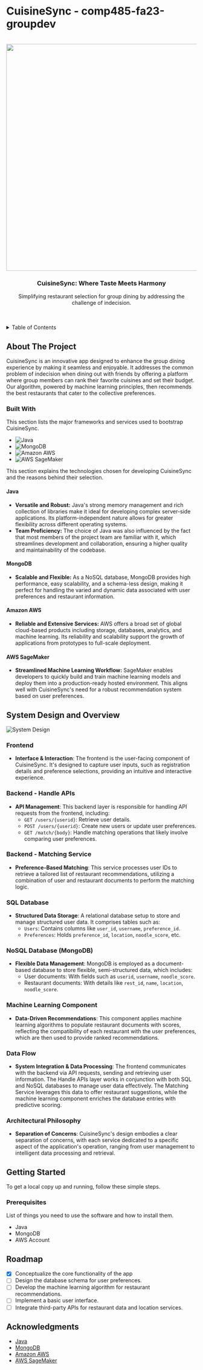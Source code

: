 <a name="readme-top"></a>

# CuisineSync - comp485-fa23-groupdev
<br />
<div align="center">
  <a href="https://github.com/[Your_Github_Username]/CuisineSync">
    <img src="https://files.oaiusercontent.com/file-0pzilhilhsSGJbG1Txj652Mp?se=2023-12-26T03%3A31%3A38Z&sp=r&sv=2021-08-06&sr=b&rscc=max-age%3D31536000%2C%20immutable&rscd=attachment%3B%20filename%3Dfc40d0a5-25dc-42ce-bcf5-8a74714c9b11.webp&sig=lMsYBwxWPt7k/iP36zHpWJenUt%2BlPnPAF2e%2Bs8bdaqM%3D" width="600" height="600">
  </a>

<h3 align="center">CuisineSync: Where Taste Meets Harmony</h3>

  <p align="center">
    Simplifying restaurant selection for group dining by addressing the challenge of indecision.
    <br />
    <br />
    <br />
  </p>
</div>

<details>
  <summary>Table of Contents</summary>
  <ol>
    <li>
      <a href="#about-the-project">About The Project</a>
      <ul>
        <li><a href="#built-with">Built With</a></li>
      </ul>
    </li>
    <li><a href="#getting-started">Getting Started</a>
      <ul>
        <li><a href="#prerequisites">Prerequisites</a></li>
      </ul>
    </li>
    <li><a href="#roadmap">Roadmap</a></li>
    <li><a href="#acknowledgments">Acknowledgments</a></li>
  </ol>
</details>

## About The Project

CuisineSync is an innovative app designed to enhance the group dining experience by making it seamless and enjoyable. It addresses the common problem of indecision when dining out with friends by offering a platform where group members can rank their favorite cuisines and set their budget. Our algorithm, powered by machine learning principles, then recommends the best restaurants that cater to the collective preferences.

### Built With

This section lists the major frameworks and services used to bootstrap CuisineSync.

* ![Java](https://img.shields.io/badge/Java-ED8B00?style=for-the-badge&logo=java&logoColor=white)
* ![MongoDB](https://img.shields.io/badge/MongoDB-4EA94B?style=for-the-badge&logo=mongodb&logoColor=white)
* ![Amazon AWS](https://img.shields.io/badge/Amazon_AWS-232F3E?style=for-the-badge&logo=amazonaws&logoColor=white)
* ![AWS SageMaker](https://img.shields.io/badge/AWS_SageMaker-FF9900?style=for-the-badge&logo=Amazon%20AWS&logoColor=white)

This section explains the technologies chosen for developing CuisineSync and the reasons behind their selection.

#### Java
* **Versatile and Robust:** Java's strong memory management and rich collection of libraries make it ideal for developing complex server-side applications. Its platform-independent nature allows for greater flexibility across different operating systems.
* **Team Proficiency:** The choice of Java was also influenced by the fact that most members of the project team are familiar with it, which streamlines development and collaboration, ensuring a higher quality and maintainability of the codebase.

#### MongoDB
* **Scalable and Flexible:** As a NoSQL database, MongoDB provides high performance, easy scalability, and a schema-less design, making it perfect for handling the varied and dynamic data associated with user preferences and restaurant information.

#### Amazon AWS
* **Reliable and Extensive Services:** AWS offers a broad set of global cloud-based products including storage, databases, analytics, and machine learning. Its reliability and scalability support the growth of applications from prototypes to full-scale deployment.

#### AWS SageMaker
* **Streamlined Machine Learning Workflow:** SageMaker enables developers to quickly build and train machine learning models and deploy them into a production-ready hosted environment. This aligns well with CuisineSync's need for a robust recommendation system based on user preferences.


## System Design and Overview
![System Design](https://github.com/wburayu/CuisineSync/assets/92478988/23c36a86-9485-460b-9f83-e631958ec838)
### Frontend
- **Interface & Interaction**: The frontend is the user-facing component of CuisineSync. It's designed to capture user inputs, such as registration details and preference selections, providing an intuitive and interactive experience.

### Backend - Handle APIs
- **API Management**: This backend layer is responsible for handling API requests from the frontend, including:
    - `GET /users/{userid}`: Retrieve user details.
    - `POST /users/{userid}`: Create new users or update user preferences.
    - `GET /match/{body}`: Handle matching operations that likely involve comparing user preferences.

### Backend - Matching Service
- **Preference-Based Matching**: This service processes user IDs to retrieve a tailored list of restaurant recommendations, utilizing a combination of user and restaurant documents to perform the matching logic.

### SQL Database
- **Structured Data Storage**: A relational database setup to store and manage structured user data. It comprises tables such as:
    - `Users`: Contains columns like `user_id`, `username`, `preference_id`.
    - `Preferences`: Holds `preference_id`, `location`, `noodle_score`, etc.

### NoSQL Database (MongoDB)
- **Flexible Data Management**: MongoDB is employed as a document-based database to store flexible, semi-structured data, which includes:
    - User documents: With fields such as `userid`, `username`, `noodle_score`.
    - Restaurant documents: With details like `rest_id`, `name`, `location`, `noodle_score`.

### Machine Learning Component
- **Data-Driven Recommendations**: This component applies machine learning algorithms to populate restaurant documents with scores, reflecting the compatibility of each restaurant with the user preferences, which are then used to provide ranked recommendations.

### Data Flow
- **System Integration & Data Processing**: The frontend communicates with the backend via API requests, sending and retrieving user information. The Handle APIs layer works in conjunction with both SQL and NoSQL databases to manage user data effectively. The Matching Service leverages this data to offer restaurant suggestions, while the machine learning component enriches the database entries with predictive scoring.

### Architectural Philosophy
- **Separation of Concerns**: CuisineSync's design embodies a clear separation of concerns, with each service dedicated to a specific aspect of the application's operation, ranging from user management to intelligent data processing and retrieval.

## Getting Started

To get a local copy up and running, follow these simple steps.

### Prerequisites

List of things you need to use the software and how to install them.

* Java
* MongoDB
* AWS Account

## Roadmap

- [x] Conceptualize the core functionality of the app
- [ ] Design the database schema for user preferences.
- [ ] Develop the machine learning algorithm for restaurant recommendations.
- [ ] Implement a basic user interface.
- [ ] Integrate third-party APIs for restaurant data and location services.

## Acknowledgments

* [Java](https://www.java.com/)
* [MongoDB](https://www.mongodb.com/)
* [Amazon AWS](https://aws.amazon.com/)
* [AWS SageMaker](https://aws.amazon.com/sagemaker/)

